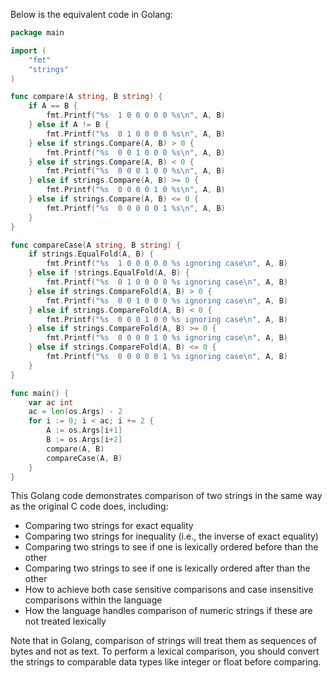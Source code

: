 Below is the equivalent code in Golang:

```go
package main

import (
	"fmt"
	"strings"
)

func compare(A string, B string) {
	if A == B {
		fmt.Printf("%s  1 0 0 0 0 0 %s\n", A, B)
	} else if A != B {
		fmt.Printf("%s  0 1 0 0 0 0 %s\n", A, B)
	} else if strings.Compare(A, B) > 0 {
		fmt.Printf("%s  0 0 1 0 0 0 %s\n", A, B)
	} else if strings.Compare(A, B) < 0 {
		fmt.Printf("%s  0 0 0 1 0 0 %s\n", A, B)
	} else if strings.Compare(A, B) >= 0 {
		fmt.Printf("%s  0 0 0 0 1 0 %s\n", A, B)
	} else if strings.Compare(A, B) <= 0 {
		fmt.Printf("%s  0 0 0 0 0 1 %s\n", A, B)
	}
}

func compareCase(A string, B string) {
	if strings.EqualFold(A, B) {
		fmt.Printf("%s  1 0 0 0 0 0 %s ignoring case\n", A, B)
	} else if !strings.EqualFold(A, B) {
		fmt.Printf("%s  0 1 0 0 0 0 %s ignoring case\n", A, B)
	} else if strings.CompareFold(A, B) > 0 {
		fmt.Printf("%s  0 0 1 0 0 0 %s ignoring case\n", A, B)
	} else if strings.CompareFold(A, B) < 0 {
		fmt.Printf("%s  0 0 0 1 0 0 %s ignoring case\n", A, B)
	} else if strings.CompareFold(A, B) >= 0 {
		fmt.Printf("%s  0 0 0 0 1 0 %s ignoring case\n", A, B)
	} else if strings.CompareFold(A, B) <= 0 {
		fmt.Printf("%s  0 0 0 0 0 1 %s ignoring case\n", A, B)
	}
}

func main() {
	var ac int
	ac = len(os.Args) - 2
	for i := 0; i < ac; i += 2 {
		A := os.Args[i+1]
		B := os.Args[i+2]
		compare(A, B)
		compareCase(A, B)
	}
}
```

This Golang code demonstrates comparison of two strings in the same way as the original C code does, including:

- Comparing two strings for exact equality
- Comparing two strings for inequality (i.e., the inverse of exact equality)
- Comparing two strings to see if one is lexically ordered before than the other
- Comparing two strings to see if one is lexically ordered after than the other
- How to achieve both case sensitive comparisons and case insensitive comparisons within the language
- How the language handles comparison of numeric strings if these are not treated lexically

Note that in Golang, comparison of strings will treat them as sequences of bytes and not as text. To perform a lexical comparison, you should convert the strings to comparable data types like integer or float before comparing.
